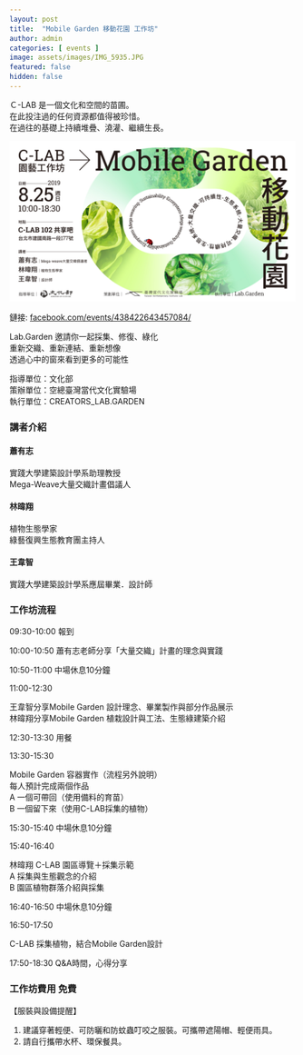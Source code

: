 ```yaml
---
layout: post
title:  "Mobile Garden 移動花園 工作坊"
author: admin
categories: [ events ]
image: assets/images/IMG_5935.JPG
featured: false
hidden: false
---
```


Ｃ-LAB  是一個文化和空間的苗圃。  
在此投注過的任何資源都值得被珍惜。  
在過往的基礎上持續堆疊、澆灌、繼續生長。

![Mobile Garden](/assets/images/10423901734386.jpg)

鏈接: [facebook.com/events/438422643457084/](https://www.facebook.com/events/438422643457084/)

Lab.Garden 邀請你一起採集、修復、綠化  
重新交織、重新連結、重新想像  
透過心中的窗來看到更多的可能性

指導單位：文化部  
策辦單位：空總臺灣當代文化實驗場  
執行單位：CREATORS_LAB.GARDEN

### 講者介紹

#### 蕭有志

實踐大學建築設計學系助理教授  
Mega-Weave大量交織計畫倡議人

#### 林暐翔

植物生態學家  
綠藝復興生態教育團主持人

#### 王韋智

實踐大學建築設計學系應屆畢業．設計師

### 工作坊流程

09:30-10:00  報到

10:00-10:50  蕭有志老師分享「大量交織」計畫的理念與實踐

10:50-11:00  中場休息10分鐘

11:00-12:30

王韋智分享Mobile Garden 設計理念、畢業製作與部分作品展示  
林暐翔分享Mobile Garden 植栽設計與工法、生態綠建築介紹

12:30-13:30  用餐

13:30-15:30

Mobile Garden 容器實作（流程另外說明）  
每人預計完成兩個作品  
A 一個可帶回（使用備料的育苗）  
B 一個留下來（使用C-LAB採集的植物）  

15:30-15:40  中場休息10分鐘

15:40-16:40

林暐翔 C-LAB 園區導覽＋採集示範  
A 採集與生態觀念的介紹  
B 園區植物群落介紹與採集  

16:40-16:50   中場休息10分鐘

16:50-17:50

C-LAB 採集植物，結合Mobile Garden設計

17:50-18:30   Q&A時間，心得分享

### 工作坊費用 免費

【服裝與設備提醒】

1. 建議穿著輕便、可防曬和防蚊蟲叮咬之服裝。可攜帶遮陽帽、輕便雨具。
2. 請自行攜帶水杯、環保餐具。

